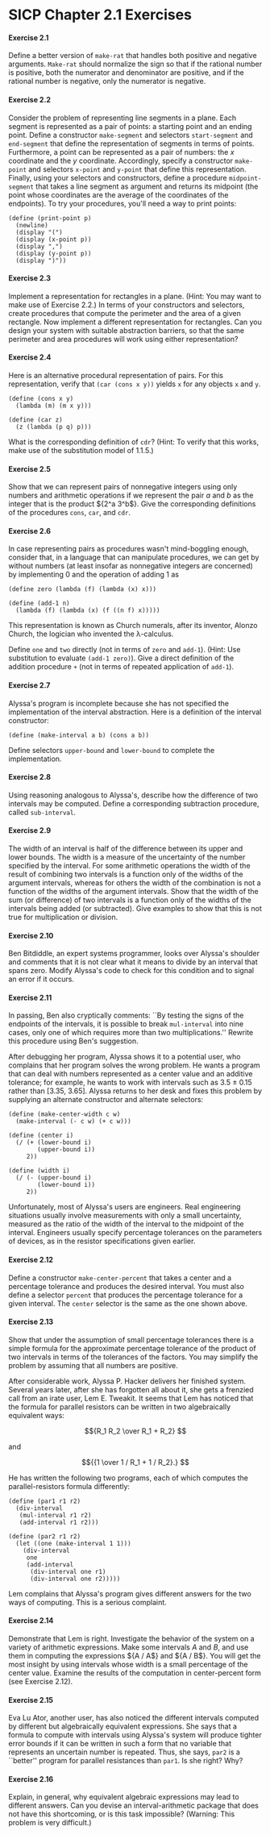 # SICP Chapter 2.1 Exercises

#### Exercise 2.1

Define a better version of
`make-rat` that handles both positive and negative arguments.
`Make-rat` should normalize the sign so that if the rational number is
positive, both the numerator and denominator are positive, and if the rational
number is negative, only the numerator is negative.

#### Exercise 2.2

Consider the problem of
representing line segments in a plane.  Each segment is represented as a pair
of points: a starting point and an ending point.  Define a constructor
`make-segment` and selectors `start-segment` and `end-segment`
that define the representation of segments in terms of points.  Furthermore, a
point can be represented as a pair of numbers: the $x$ coordinate and the
$y$ coordinate.  Accordingly, specify a constructor `make-point` and
selectors `x-point` and `y-point` that define this representation.
Finally, using your selectors and constructors, define a procedure
`midpoint-segment` that takes a line segment as argument and returns its
midpoint (the point whose coordinates are the average of the coordinates of the
endpoints).  To try your procedures, you'll need a way to print points:

```rkt
(define (print-point p)
  (newline)
  (display "(")
  (display (x-point p))
  (display ",")
  (display (y-point p))
  (display ")"))
```

#### Exercise 2.3

Implement a representation for
rectangles in a plane.  (Hint: You may want to make use of Exercise 2.2.)
In terms of your constructors and selectors, create procedures that compute the
perimeter and the area of a given rectangle.  Now implement a different
representation for rectangles.  Can you design your system with suitable
abstraction barriers, so that the same perimeter and area procedures will work
using either representation?

#### Exercise 2.4

Here is an alternative procedural
representation of pairs.  For this representation, verify that `(car (cons
x y))` yields `x` for any objects `x` and `y`.

```rkt
(define (cons x y) 
  (lambda (m) (m x y)))

(define (car z) 
  (z (lambda (p q) p)))
```

What is the corresponding definition of `cdr`? (Hint: To verify that this
works, make use of the substitution model of 1.1.5.)

#### Exercise 2.5

Show that we can represent pairs of
nonnegative integers using only numbers and arithmetic operations if we
represent the pair $a$ and $b$ as the integer that is the product ${2^a 3^b$}.
Give the corresponding definitions of the procedures `cons`,
`car`, and `cdr`.

#### Exercise 2.6

In case representing pairs as
procedures wasn't mind-boggling enough, consider that, in a language that can
manipulate procedures, we can get by without numbers (at least insofar as
nonnegative integers are concerned) by implementing 0 and the operation of
adding 1 as

```rkt
(define zero (lambda (f) (lambda (x) x)))

(define (add-1 n)
  (lambda (f) (lambda (x) (f ((n f) x)))))
```

This representation is known as Church numerals, after its inventor,
Alonzo Church, the logician who invented the λ-calculus.

Define `one` and `two` directly (not in terms of `zero` and
`add-1`).  (Hint: Use substitution to evaluate `(add-1 zero)`).  Give
a direct definition of the addition procedure `+` (not in terms of
repeated application of `add-1`).

#### Exercise 2.7

Alyssa's program is incomplete
because she has not specified the implementation of the interval abstraction.
Here is a definition of the interval constructor:

```rkt
(define (make-interval a b) (cons a b))
```

Define selectors `upper-bound` and `lower-bound` to complete the
implementation.

#### Exercise 2.8

Using reasoning analogous to
Alyssa's, describe how the difference of two intervals may be computed.  Define
a corresponding subtraction procedure, called `sub-interval`.

#### Exercise 2.9

The width of an interval
is half of the difference between its upper and lower bounds.  The width is a
measure of the uncertainty of the number specified by the interval.  For some
arithmetic operations the width of the result of combining two intervals is a
function only of the widths of the argument intervals, whereas for others the
width of the combination is not a function of the widths of the argument
intervals.  Show that the width of the sum (or difference) of two intervals is
a function only of the widths of the intervals being added (or subtracted).
Give examples to show that this is not true for multiplication or division.

#### Exercise 2.10

Ben Bitdiddle, an expert systems
programmer, looks over Alyssa's shoulder and comments that it is not clear what
it means to divide by an interval that spans zero.  Modify Alyssa's code to
check for this condition and to signal an error if it occurs.

#### Exercise 2.11

In passing, Ben also cryptically
comments: ``By testing the signs of the endpoints of the intervals, it is
possible to break `mul-interval` into nine cases, only one of which
requires more than two multiplications.''  Rewrite this procedure using Ben's
suggestion.

After debugging her program, Alyssa shows it to a potential user, who complains
that her program solves the wrong problem.  He wants a program that can deal
with numbers represented as a center value and an additive tolerance; for
example, he wants to work with intervals such as 3.5 $\pm$ 0.15 rather than
[3.35, 3.65].  Alyssa returns to her desk and fixes this problem by supplying
an alternate constructor and alternate selectors:

```rkt
(define (make-center-width c w)
  (make-interval (- c w) (+ c w)))

(define (center i)
  (/ (+ (lower-bound i) 
        (upper-bound i)) 
     2))

(define (width i)
  (/ (- (upper-bound i) 
        (lower-bound i)) 
     2))
```

Unfortunately, most of Alyssa's users are engineers.  Real engineering
situations usually involve measurements with only a small uncertainty, measured
as the ratio of the width of the interval to the midpoint of the interval.
Engineers usually specify percentage tolerances on the parameters of devices,
as in the resistor specifications given earlier.

#### Exercise 2.12

Define a constructor
`make-center-percent` that takes a center and a percentage tolerance and
produces the desired interval.  You must also define a selector `percent`
that produces the percentage tolerance for a given interval.  The `center`
selector is the same as the one shown above.

#### Exercise 2.13

Show that under the assumption of
small percentage tolerances there is a simple formula for the approximate
percentage tolerance of the product of two intervals in terms of the tolerances
of the factors.  You may simplify the problem by assuming that all numbers are
positive.

After considerable work, Alyssa P. Hacker delivers her finished system.
Several years later, after she has forgotten all about it, she gets a frenzied
call from an irate user, Lem E. Tweakit.  It seems that Lem has noticed that
the formula for parallel resistors can be written in two algebraically
equivalent ways:

$${R_1 R_2 \over R_1 + R_2}  $$


and

$${{1 \over 1 / R_1 + 1 / R_2}.}  $$

He has written the following two programs, each of which computes the
parallel-resistors formula differently:

```rkt
(define (par1 r1 r2)
  (div-interval 
   (mul-interval r1 r2)
   (add-interval r1 r2)))

(define (par2 r1 r2)
  (let ((one (make-interval 1 1)))
    (div-interval 
     one
     (add-interval 
      (div-interval one r1) 
      (div-interval one r2)))))
```

Lem complains that Alyssa's program gives different answers for the two ways of
computing. This is a serious complaint.

#### Exercise 2.14

Demonstrate that Lem is right.
Investigate the behavior of the system on a variety of arithmetic
expressions. Make some intervals $A$ and $B$, and use them in computing the
expressions ${A / A$} and ${A / B$}.  You will get the most insight by
using intervals whose width is a small percentage of the center value. Examine
the results of the computation in center-percent form (see Exercise 2.12).

#### Exercise 2.15

Eva Lu Ator, another user, has
also noticed the different intervals computed by different but algebraically
equivalent expressions. She says that a formula to compute with intervals using
Alyssa's system will produce tighter error bounds if it can be written in such
a form that no variable that represents an uncertain number is repeated.  Thus,
she says, `par2` is a ``better'' program for parallel resistances than
`par1`.  Is she right?  Why?

#### Exercise 2.16

Explain, in general, why
equivalent algebraic expressions may lead to different answers.  Can you devise
an interval-arithmetic package that does not have this shortcoming, or is this
task impossible?  (Warning: This problem is very difficult.)

